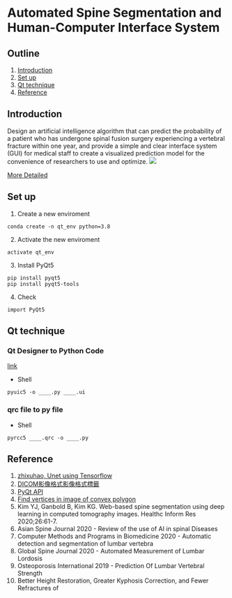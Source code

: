# Automated Spine Segmentation and Human-Computer Interface System
## Outline
1. [Introduction](#Introduction)
2. [Set up](#Set-up)
3. [Qt technique](#Qt-technique)
4. [Reference](#Reference)

## Introduction
Design an artificial intelligence algorithm that can predict the probability of a patient who has undergone spinal fusion surgery experiencing a vertebral fracture within one year, and provide a simple and clear interface system (GUI) for medical staff to create a visualized prediction model for the convenience of researchers to use and optimize.
![](https://i.imgur.com/xz1sovX.png)

[More Detailed](https://docs.google.com/presentation/d/1Vd_tQBE5Ut5m4bTp5vuH_ZFHBKwUkGDB1o-B7ACBkuY/edit?usp=sharing)

## Set up
1. Create a new enviroment
```
conda create -n qt_env python=3.8
```
2. Activate the new enviroment
```
activate qt_env
```
3. Install PyQt5
```
pip install pyqt5
pip install pyqt5-tools
```
4. Check
```
import PyQt5
```

## Qt technique
### Qt Designer to Python Code
[link](https://realpython.com/qt-designer-python/)

* Shell
```
pyuic5 -o ____.py ____.ui
```

### qrc file to py file
* Shell
```
pyrcc5 ____.qrc -o ____.py
```

## Reference
1. [zhixuhao, Unet using Tensorflow](https://github.com/zhixuhao/unet) 
2. [DICOM影像格式影像格式標籤](https://b8807053.pixnet.net/blog/post/10116283)
3. [PyQt API](https://doc.qt.io/qtforpython/api.html)
4. [Find vertices in image of convex polygon](https://www.mathworks.com/matlabcentral/fileexchange/74181-find-vertices-in-image-of-convex-polygon)
5. Kim YJ, Ganbold B, Kim KG. Web-based spine segmentation using deep learning in computed tomography images. Healthc Inform Res 2020;26:61-7.
6. Asian Spine Journal 2020 - Review of the use of AI in spinal Diseases
7. Computer Methods and Programs in Biomedicine 2020 - Automatic detection and segmentation of lumbar vertebra
8. Global Spine Journal 2020 - Automated Measurement of Lumbar Lordosis
9. Osteoporosis International 2019 - Prediction Of Lumbar Vertebral Strength
10. Better Height Restoration, Greater Kyphosis Correction, and Fewer Refractures of
